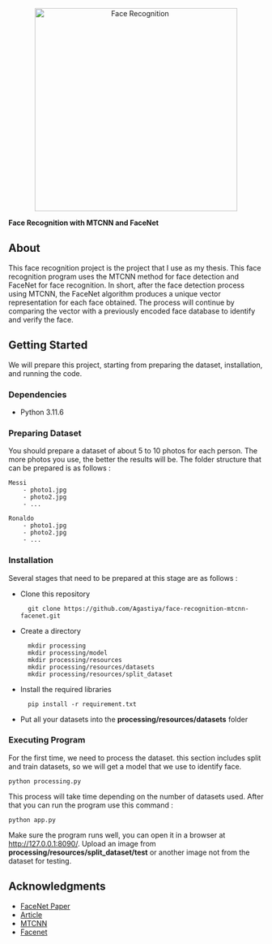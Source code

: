 <!-- <h1 align="center">
    <br>
    Face Recognition with MTCNN and FaceNet
    <br>
    <img src="https://learn.g2.com/hubfs/G2CM_FI454_Learn_Article_Images_%5BFacial_recognition%5D_V1a-1.png" alt="Face Recognition">
    <br>
</h1> -->

<p align="center"><a href="#">
    <img src="https://learn.g2.com/hubfs/G2CM_FI454_Learn_Article_Images_%5BFacial_recognition%5D_V1a-1.png" width="400" alt="Face Recognition"></a>
    <br>
    <p style="font-size=20px;"><b>Face Recognition with MTCNN and FaceNet</b></p>
</p>

## About
This face recognition project is the project that I use as my thesis. This face recognition program uses the MTCNN method for face detection and FaceNet for face recognition. In short, after the face detection process using MTCNN, the FaceNet algorithm produces a unique vector representation for each face obtained. The process will continue by comparing the vector with a previously encoded face database to identify and verify the face.

## Getting Started
We will prepare this project, starting from preparing the dataset, installation, and running the code.

### Dependencies
* Python 3.11.6

### Preparing Dataset
You should prepare a dataset of about 5 to 10 photos for each person. The more photos you use, the better the results will be. The folder structure that can be prepared is as follows :
    
    Messi
        - photo1.jpg
        - photo2.jpg
        - ...

    Ronaldo
        - photo1.jpg
        - photo2.jpg
        - ...

### Installation
Several stages that need to be prepared at this stage are as follows :

* Clone this repository

        git clone https://github.com/Agastiya/face-recognition-mtcnn-facenet.git

* Create a directory

        mkdir processing
        mkdir processing/model
        mkdir processing/resources
        mkdir processing/resources/datasets
        mkdir processing/resources/split_dataset

* Install the required libraries

        pip install -r requirement.txt

* Put all your datasets into the **processing/resources/datasets** folder

### Executing Program
For the first time, we need to process the dataset. this section includes split and train datasets, so we will get a model that we use to identify face.

    python processing.py

This process will take time depending on the number of datasets used. After that you can run the program use this command :

    python app.py

Make sure the program runs well, you can open it in a browser at http://127.0.0.1:8090/. Upload an image from **processing/resources/split_dataset/test** or another image not from the dataset for testing.

## Acknowledgments
* [FaceNet Paper](https://www.researchgate.net/publication/273471270_FaceNet_A_Unified_Embedding_for_Face_Recognition_and_Clustering)
* [Article](https://medium.com/@culuma/face-recognition-with-facenet-and-mtcnn-11e77240adb6)
* [MTCNN](https://github.com/ipazc/mtcnn)
* [Facenet](https://github.com/davidsandberg/facenet)